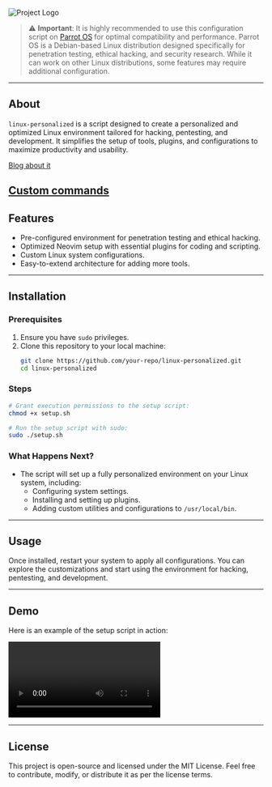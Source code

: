 
![Project Logo](https://blog.edunavajas.com/public/assets/blog/linux-config-env.png)

> ⚠ **Important**: It is highly recommended to use this configuration script on [Parrot OS](https://www.parrotsec.org/) for optimal compatibility and performance. Parrot OS is a Debian-based Linux distribution designed specifically for penetration testing, ethical hacking, and security research. While it can work on other Linux distributions, some features may require additional configuration.


---

## About

`linux-personalized` is a script designed to create a personalized and optimized Linux environment tailored for hacking, pentesting, and development. It simplifies the setup of tools, plugins, and configurations to maximize productivity and usability.

[Blog about it](https://blog.edunavajas.com/blog/linux-personalized)

[Custom commands](https://blog.edunavajas.com/custom-linux-commands/)
---

## Features

- Pre-configured environment for penetration testing and ethical hacking.
- Optimized Neovim setup with essential plugins for coding and scripting.
- Custom Linux system configurations.
- Easy-to-extend architecture for adding more tools.

---

## Installation

### Prerequisites

1. Ensure you have `sudo` privileges.
2. Clone this repository to your local machine:
   ```bash
   git clone https://github.com/your-repo/linux-personalized.git
   cd linux-personalized
   ```

### Steps

```bash
# Grant execution permissions to the setup script:
chmod +x setup.sh

# Run the setup script with sudo:
sudo ./setup.sh
```

### What Happens Next?

- The script will set up a fully personalized environment on your Linux system, including:
  - Configuring system settings.
  - Installing and setting up plugins.
  - Adding custom utilities and configurations to `/usr/local/bin`.

---

## Usage

Once installed, restart your system to apply all configurations. You can explore the customizations and start using the environment for hacking, pentesting, and development.

---

## Demo

Here is an example of the setup script in action:

![Demo video!](https://blog.edunavajas.com/public/assets/blog/demo_personalized.mp4)

---

## License

This project is open-source and licensed under the MIT License. Feel free to contribute, modify, or distribute it as per the license terms.
